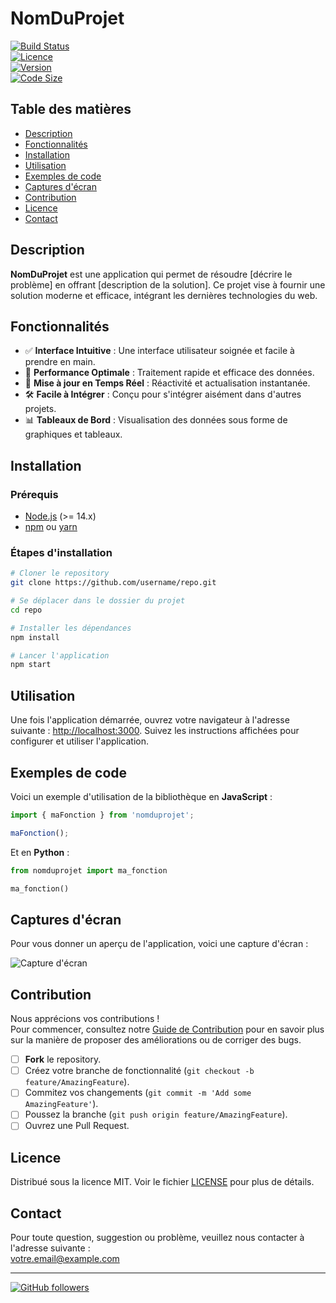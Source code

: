 # NomDuProjet

[![Build Status](https://img.shields.io/badge/build-passing-brightgreen)](https://github.com/username/repo)  
[![Licence](https://img.shields.io/badge/licence-MIT-blue)](LICENSE)  
[![Version](https://img.shields.io/badge/version-1.0.0-blue)](https://github.com/username/repo/releases)  
[![Code Size](https://img.shields.io/github/languages/code-size/username/repo)](https://github.com/username/repo)

## Table des matières
- [Description](#description)
- [Fonctionnalités](#fonctionnalités)
- [Installation](#installation)
- [Utilisation](#utilisation)
- [Exemples de code](#exemples-de-code)
- [Captures d'écran](#captures-décran)
- [Contribution](#contribution)
- [Licence](#licence)
- [Contact](#contact)

## Description

**NomDuProjet** est une application qui permet de résoudre [décrire le problème] en offrant [description de la solution]. Ce projet vise à fournir une solution moderne et efficace, intégrant les dernières technologies du web.

## Fonctionnalités

- ✅ **Interface Intuitive** : Une interface utilisateur soignée et facile à prendre en main.
- 🚀 **Performance Optimale** : Traitement rapide et efficace des données.
- 💠 **Mise à jour en Temps Réel** : Réactivité et actualisation instantanée.
- 🛠️ **Facile à Intégrer** : Conçu pour s'intégrer aisément dans d'autres projets.
- 📊 **Tableaux de Bord** : Visualisation des données sous forme de graphiques et tableaux.

## Installation

### Prérequis

- [Node.js](https://nodejs.org/) (>= 14.x)
- [npm](https://www.npmjs.com/) ou [yarn](https://yarnpkg.com/)

### Étapes d'installation

```bash
# Cloner le repository
git clone https://github.com/username/repo.git

# Se déplacer dans le dossier du projet
cd repo

# Installer les dépendances
npm install

# Lancer l'application
npm start
```

## Utilisation

Une fois l'application démarrée, ouvrez votre navigateur à l'adresse suivante : [http://localhost:3000](http://localhost:3000). Suivez les instructions affichées pour configurer et utiliser l'application.

## Exemples de code

Voici un exemple d'utilisation de la bibliothèque en **JavaScript** :

```javascript
import { maFonction } from 'nomduprojet';

maFonction();
```

Et en **Python** :

```python
from nomduprojet import ma_fonction

ma_fonction()
```

## Captures d'écran

Pour vous donner un aperçu de l'application, voici une capture d'écran :

![Capture d'écran](https://via.placeholder.com/800x400.png?text=Screenshot+Placeholder)

## Contribution

Nous apprécions vos contributions !  
Pour commencer, consultez notre [Guide de Contribution](CONTRIBUTING.md) pour en savoir plus sur la manière de proposer des améliorations ou de corriger des bugs.  
- [ ] **Fork** le repository.
- [ ] Créez votre branche de fonctionnalité (`git checkout -b feature/AmazingFeature`).
- [ ] Commitez vos changements (`git commit -m 'Add some AmazingFeature'`).
- [ ] Poussez la branche (`git push origin feature/AmazingFeature`).
- [ ] Ouvrez une Pull Request.

## Licence

Distribué sous la licence MIT. Voir le fichier [LICENSE](LICENSE) pour plus de détails.

## Contact

Pour toute question, suggestion ou problème, veuillez nous contacter à l'adresse suivante :  
[votre.email@example.com](mailto:votre.email@example.com)

---

[![GitHub followers](https://img.shields.io/github/followers/PrimeoCraft?style=social)](https://github.com/PrimeoCraft?tab=followers)
